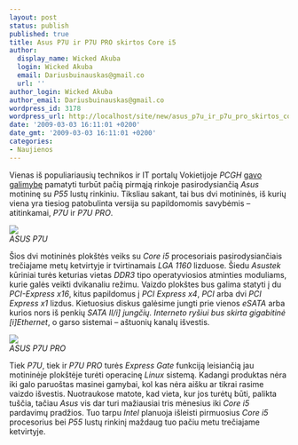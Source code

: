 ```yaml
---
layout: post
status: publish
published: true
title: Asus P7U ir P7U PRO skirtos Core i5
author:
  display_name: Wicked Akuba
  login: Wicked Akuba
  email: Dariusbuinauskas@gmail.co
  url: ''
author_login: Wicked Akuba
author_email: Dariusbuinauskas@gmail.co
wordpress_id: 3178
wordpress_url: http://localhost/site/new/asus_p7u_ir_p7u_pro_skirtos_core_i5/
date: '2009-03-03 16:11:01 +0200'
date_gmt: '2009-03-03 16:11:01 +0200'
categories:
- Naujienos
---
```

<p>Vienas iš populiariausių technikos ir IT portalų Vokietijoje <i>PCGH</i> <a class="ns" href="http://www.pcgameshardware.de/aid,677524/PCGH-Fun-Video-Haben-Sie-die-Cebit-verpasst-inklusive-Core-i5-Mainboard/Technologie/News/">gavo galimybę</a> pamatyti turbūt pačią pirmąją rinkoje pasirodysiančią <i>Asus</i> motininę su <i>P55</i> lustų rinkiniu. Tiksliau sakant, tai bus dvi motininės, iš kurių viena yra tiesiog patobulinta versija su papildomomis savybėmis – atitinkamai, <i>P7U</i> ir <i>P7U PRO</i>. </p>
<p><img src="http://akuba.technews.lt/Asus_P7U_1.jpg" /><br /><i>ASUS P7U</i></p>
<p>Šios dvi motininės plokštės veiks su <i>Core i5</i> procesoriais pasirodysiančiais trečiajame metų ketvirtyje ir tvirtinamais <i>LGA 1160</i> lizduose. Šiedu <i>Asustek</i> kūriniai turės keturias vietas <i>DDR3</i> tipo operatyviosios atminties moduliams, kurie galės veikti dvikanaliu režimu. Vaizdo plokštes bus galima statyti į du <i>PCI-Express x16</i>, kitus papildomus į <i>PCI Express x4</i>, <i>PCI </i>arba dvi <i>PCI Express x1</i> lizdus. Kietuosius diskus galėsime jungti prie vienos <i>eSATA</i> arba kurios nors iš penkių <i>SATA II/i] jungčių. Interneto ryšiui bus skirta gigabitinė [i]Ethernet</i>, o garso sistemai – aštuonių kanalų išvestis. </p>
<p><img src="http://akuba.technews.lt/Asus_P7U_PRO_1.jpg" /><br /><i>ASUS P7U PRO</i></p>
<p>Tiek <i>P7U</i>, tiek ir <i>P7U PRO</i> turės <i>Express Gate</i> funkciją leisiančią jau motininėje plokštėje turėti operacinę <i>Linux</i> sistemą. Kadangi produktas nėra iki galo paruoštas masinei gamybai, kol kas nėra aišku ar tikrai rasime vaizdo išvestis. Nuotraukose matote, kad vieta, kur jos turėtų būti, palikta tuščia, tačiau <i>Asus</i> vis dar turi mažiausiai tris mėnesius iki <i>Core i5 </i>pardavimų pradžios. Tuo tarpu <i>Intel </i>planuoja išleisti pirmuosius <i>Core i5 </i>procesorius bei <i>P55 </i>lustų rinkinį maždaug tuo pačiu metu trečiajame ketvirtyje.<br /></p>
